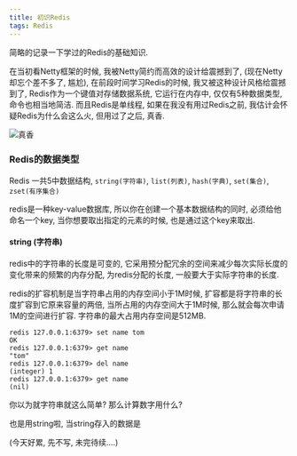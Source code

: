 ```yaml
---
title: 初识Redis
tags: Redis
---
```


简略的记录一下学过的Redis的基础知识.

在当初看Netty框架的时候, 我被Netty简约而高效的设计给震撼到了, (现在Netty却忘个差不多了, 尴尬), 在前段时间学习Redis的时候, 我又被这种设计风格给震撼到了, Redis作为一个键值对存储数据系统, 它运行在内存中, 仅仅有5种数据类型, 命令也相当地简洁. 而且Redis是单线程, 如果在我没有用过Redis之前, 我估计会怀疑Redis为什么会这么火, 但用过了之后, 真香.

![真香](https://i.loli.net/2019/11/09/HeoLUyO3XunNFvk.gif)

### Redis的数据类型

Redis 一共5中数据结构, `string(字符串)`, `list(列表)`, `hash(字典)`, `set(集合)`, `zset(有序集合)`

redis是一种key-value数据库, 所以你在创建一个基本数据结构的同时, 必须给他命名一个key, 当你想要取出指定的元素的时候, 也是通过这个key来取出.

#### string (字符串)

redis中的字符串的长度是可变的, 它采用预分配冗余的空间来减少每次实际长度的变化带来的频繁的内存分配, 为redis分配的长度, 一般要大于实际字符串的长度.

redis的扩容机制是当字符串占用的内存空间小于1M时候, 扩容都是将字符串的长度扩容到它原来容量的两倍, 当所占用的内存空间大于1M时候, 那么就会每次申请1M的空间进行扩容. 字符串的最大占用内存空间是512MB.

```shell
redis 127.0.0.1:6379> set name tom
OK
redis 127.0.0.1:6379> get name
"tom"
redis 127.0.0.1:6379> del name
(integer) 1
redis 127.0.0.1:6379> get name
(nil)
```

你以为就字符串就这么简单?   那么计算数字用什么? 

也是用string啦,  当string存入的数据是

(今天好累, 先不写,  未完待续....)

